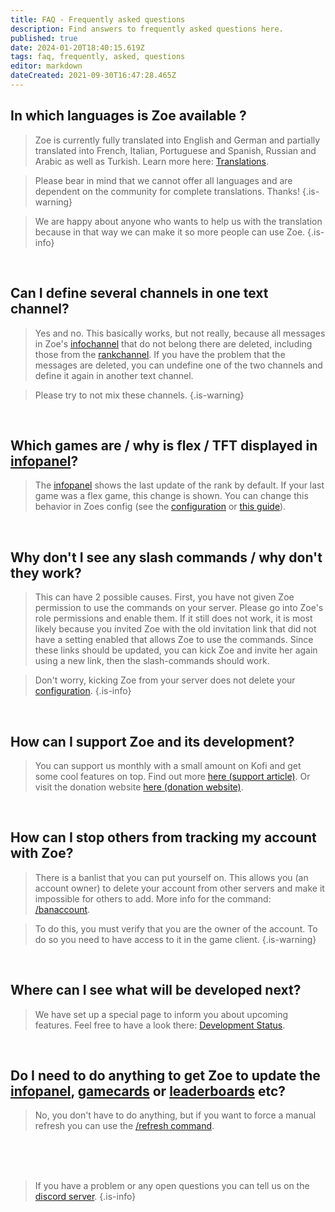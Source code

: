 ```yaml
---
title: FAQ - Frequently asked questions
description: Find answers to frequently asked questions here.
published: true
date: 2024-01-20T18:40:15.619Z
tags: faq, frequently, asked, questions
editor: markdown
dateCreated: 2021-09-30T16:47:28.465Z
---
```




## In which languages is Zoe available ?

>Zoe is currently fully translated into English and German and partially translated into French, Italian, Portuguese and Spanish, Russian and Arabic as well as Turkish.  Learn more here: [Translations](https://wiki.zoe-discord-bot.ch/en/translation).

>Please bear in mind that we cannot offer all languages and are dependent on the community for complete translations. Thanks!
>{.is-warning}

> We are happy about anyone who wants to help us with the translation because in that way we can make it so more people can use Zoe.
>{.is-info}

<br>

## Can I define several channels in one text channel?

> Yes and no. This basically works, but not really, because all messages in Zoe's [infochannel](/en/features/infoChannel) that do not belong there are deleted, including those from the [rankchannel](/en/features/rankChannel).  If you have the problem that the messages are deleted, you can undefine one of the two channels and define it again in another text channel.

> Please try to not mix these channels.
>{.is-warning}

<br>

## Which games are / why is flex / TFT displayed in [infopanel](/en/features/infoChannel)?

> The [infopanel](/en/features/infoChannel) shows the last update of the rank by default. If your last game was a flex game, this change is shown. You can change this behavior in Zoes config (see the [configuration](/en/Zoe-Configuration/Infochannel/Infochannel-Rankfilter) or [this guide](/en/Guides/SoloQ-Infopanel)).

<br>

## Why don't I see any slash commands / why don't they work?

> This can have 2 possible causes. First, you have not given Zoe permission to use the commands on your server. Please go into Zoe's role permissions and enable them. If it still does not work, it is most likely because you invited Zoe with the old invitation link that did not have a setting enabled that allows Zoe to use the commands. Since these links should be updated, you can kick Zoe and invite her again using a new link, then the slash-commands should work. 

>Don't worry, kicking Zoe from your server does not delete your [configuration](/en/Zoe-Configuration).
>{.is-info}

<br>

## How can I support Zoe and its development?

> You can support us monthly with a small amount on Kofi and get some cool features on top. Find out more [here (support article)](/en/support/). Or visit the donation website [here (donation website)](https://zoe-discord-bot.ch/donate.html).

<br>

## How can I stop others from tracking my account with Zoe?

> There is a banlist that you can put yourself on. This allows you (an account owner) to delete your account from other servers and make it impossible for others to add. More info for the command: [/banaccount](/en/commands/other/banAccount).

>To do this, you must verify that you are the owner of the account. To do so you need to have access to it in the game client.
>{.is-warning}

<br>

## Where can I see what will be developed next?

> We have set up a special page to inform you about upcoming features. Feel free to have a look there: [Development Status](/en/Development-Status).

<br>

## Do I need to do anything to get Zoe to update the [infopanel](/en/features/infoChannel), [gamecards](/en/features/gamecards) or [leaderboards](/en/features/leaderboards) etc?

> No, you don't have to do anything, but if you want to force a manual refresh you can use the [/refresh command](/en/commands/important/refresh/).

<br><br><br>


> If you have a problem or any open questions you can tell us on the [discord server](https://discord.gg/4Rxrzsxb7d).
>{.is-info}